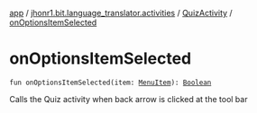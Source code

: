 [app](../../index.md) / [jhonr1.bit.language_translator.activities](../index.md) / [QuizActivity](index.md) / [onOptionsItemSelected](./on-options-item-selected.md)

# onOptionsItemSelected

`fun onOptionsItemSelected(item: `[`MenuItem`](https://developer.android.com/reference/android/view/MenuItem.html)`): `[`Boolean`](https://kotlinlang.org/api/latest/jvm/stdlib/kotlin/-boolean/index.html)

Calls the Quiz activity when back arrow is clicked at the tool bar


